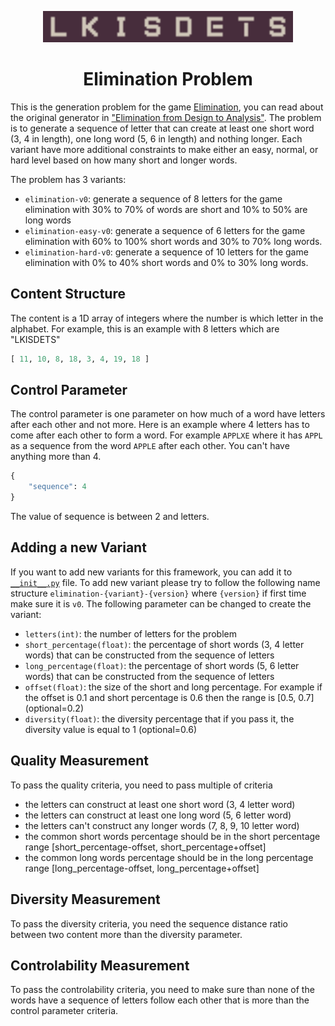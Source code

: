 <p align="center">
	<img height="50px" src="../../../images/elimination/example.png"/>
</p>
<h1 align="center">
Elimination Problem
</h1>

This is the generation problem for the game [Elimination](http://akhalifa.com/elimination/), you can read about the original generator in ["Elimination from Design to Analysis"](https://arxiv.org/abs/1905.06379). The problem is to generate a sequence of letter that can create at least one short word (3, 4 in length), one long word (5, 6 in length) and nothing longer. Each variant have more additional constraints to make either an easy, normal, or hard level based on how many short and longer words.

The problem has 3 variants:
- `elimination-v0`: generate a sequence of 8 letters for the game elimination with 30% to 70% of words are short and 10% to 50% are long words
- `elimination-easy-v0`: generate a sequence of 6 letters for the game elimination with 60% to 100% short words and 30% to 70% long words.
- `elimination-hard-v0`: generate a sequence of 10 letters for the game elimination with 0% to 40% short words and 0% to 30% long words.

## Content Structure
The content is a 1D array of integers where the number is which letter in the alphabet. For example, this is an example with 8 letters which are "LKISDETS"
```python
[ 11, 10, 8, 18, 3, 4, 19, 18 ]
```

## Control Parameter
The control parameter is one parameter on how much of a word have letters after each other and not more. Here is an example where 4 letters has to come after each other to form a word. For example `APPLXE` where it has `APPL` as a sequence from the word `APPLE` after each other. You can't have anything more than 4.
```python
{
    "sequence": 4
}
```
The value of sequence is between 2 and letters.

## Adding a new Variant
If you want to add new variants for this framework, you can add it to [`__init__.py`](https://github.com/amidos2006/pcg_benchmark/blob/main/pcg_benchmark/probs/elimination/__init__.py) file. To add new variant please try to follow the following name structure `elimination-{variant}-{version}` where `{version}` if first time make sure it is `v0`. The following parameter can be changed to create the variant:
- `letters(int)`: the number of letters for the problem
- `short_percentage(float)`: the percentage of short words (3, 4 letter words) that can be constructed from the sequence of letters
- `long_percentage(float)`: the percentage of short words (5, 6 letter words) that can be constructed from the sequence of letters
- `offset(float)`: the size of the short and long percentage. For example if the offset is 0.1 and short percentage is 0.6 then the range is [0.5, 0.7] (optional=0.2)
- `diversity(float)`: the diversity percentage that if you pass it, the diversity value is equal to 1 (optional=0.6)

## Quality Measurement
To pass the quality criteria, you need to pass multiple of criteria
- the letters can construct at least one short word (3, 4 letter word)
- the letters can construct at least one long word (5, 6 letter word)
- the letters can't construct any longer words (7, 8, 9, 10 letter word)
- the common short words percentage should be in the short percentage range [short_percentage-offset, short_percentage+offset]
- the common long words percentage should be in the long percentage range [long_percentage-offset, long_percentage+offset]

## Diversity Measurement
To pass the diversity criteria, you need the sequence distance ratio between two content more than the diversity parameter.

## Controlability Measurement
To pass the controlability criteria, you need to make sure than none of the words have a sequence of letters follow each other that is more than the control parameter criteria.
